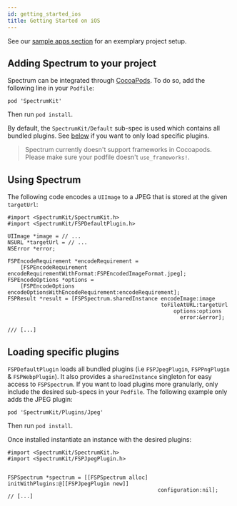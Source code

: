 ```yaml
---
id: getting_started_ios
title: Getting Started on iOS
---
```


See our [sample apps section](sample_apps.md) for an exemplary project setup.

## Adding Spectrum to your project

Spectrum can be integrated through [CocoaPods](https://cocoapods.org). To do so, add the following line in your `Podfile`:

```Podfile
pod 'SpectrumKit'
```

Then run `pod install`.

By default, the `SpectrumKit/Default` sub-spec is used which contains all bundled plugins. See [below](#loading-specific-plugins) if you want to only load specific plugins.

> Spectrum currently doesn't support frameworks in Cocoapods. Please make sure your podfile doesn't `use_frameworks!`.

## Using Spectrum

The following code encodes a `UIImage` to a JPEG that is stored at the given `targetUrl`:

```objc
#import <SpectrumKit/SpectrumKit.h>
#import <SpectrumKit/FSPDefaultPlugin.h>

UIImage *image = // ...
NSURL *targetUrl = // ...
NSError *error;

FSPEncodeRequirement *encodeRequirement =
    [FSPEncodeRequirement encodeRequirementWithFormat:FSPEncodedImageFormat.jpeg];
FSPEncodeOptions *options =
    [FSPEncodeOptions encodeOptionsWithEncodeRequirement:encodeRequirement];
FSPResult *result = [FSPSpectrum.sharedInstance encodeImage:image
                                                toFileAtURL:targetUrl
                                                    options:options
                                                      error:&error];

/// [...]
```

## Loading specific plugins

`FSPDefaultPlugin` loads all bundled plugins (i.e `FSPJpegPlugin`, `FSPPngPlugin` & `FSPWebpPlugin`). It also provides a `sharedInstance` singleton for easy access to `FSPSpectrum`. If you want to load plugins more granularly, only include the desired sub-specs in your `Podfile`. The following example only adds the JPEG plugin:

```Podfile
pod 'SpectrumKit/Plugins/Jpeg'
```

Then run `pod install`.

Once installed instantiate an instance with the desired plugins:

```objc
#import <SpectrumKit/SpectrumKit.h>
#import <SpectrumKit/FSPJpegPlugin.h>


FSPSpectrum *spectrum = [[FSPSpectrum alloc] initWithPlugins:@[[FSPJpegPlugin new]]
                                               configuration:nil];
// [...]
```
